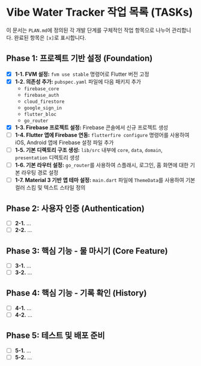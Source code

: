# Vibe Water Tracker 작업 목록 (TASKs)

이 문서는 `PLAN.md`에 정의된 각 개발 단계를 구체적인 작업 항목으로 나누어 관리합니다. 완료된 항목은 `[x]`로 표시합니다.

## Phase 1: 프로젝트 기반 설정 (Foundation)

- [x] **1-1. FVM 설정:** `fvm use stable` 명령어로 Flutter 버전 고정
- [x] **1-2. 의존성 추가:** `pubspec.yaml` 파일에 다음 패키지 추가
  - `firebase_core`
  - `firebase_auth`
  - `cloud_firestore`
  - `google_sign_in`
  - `flutter_bloc`
  - `go_router`
- [x] **1-3. Firebase 프로젝트 설정:** Firebase 콘솔에서 신규 프로젝트 생성
- [ ] **1-4. Flutter 앱에 Firebase 연동:** `flutterfire configure` 명령어를 사용하여 iOS, Android 앱에 Firebase 설정 파일 추가
- [ ] **1-5. 기본 디렉토리 구조 생성:** `lib/src` 내부에 `core`, `data`, `domain`, `presentation` 디렉토리 생성
- [ ] **1-6. 기본 라우터 설정:** `go_router`를 사용하여 스플래시, 로그인, 홈 화면에 대한 기본 라우팅 경로 설정
- [ ] **1-7. Material 3 기반 앱 테마 설정:** `main.dart` 파일에 `ThemeData`를 사용하여 기본 컬러 스킴 및 텍스트 스타일 정의

## Phase 2: 사용자 인증 (Authentication)

- [ ] **2-1.** ...
- [ ] **2-2.** ...

## Phase 3: 핵심 기능 - 물 마시기 (Core Feature)

- [ ] **3-1.** ...
- [ ] **3-2.** ...

## Phase 4: 핵심 기능 - 기록 확인 (History)

- [ ] **4-1.** ...
- [ ] **4-2.** ...

## Phase 5: 테스트 및 배포 준비

- [ ] **5-1.** ...
- [ ] **5-2.** ...
